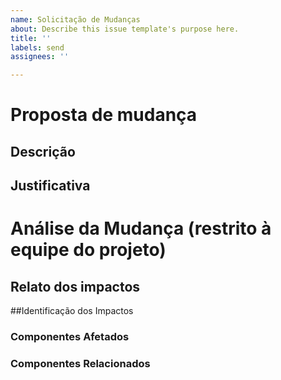 ```yaml
---
name: Solicitação de Mudanças
about: Describe this issue template's purpose here.
title: ''
labels: send
assignees: ''

---
```


# Proposta de mudança
## Descrição

## Justificativa

# Análise da Mudança (restrito à equipe do projeto)
## Relato dos impactos

##Identificação dos Impactos
### Componentes Afetados

### Componentes Relacionados
